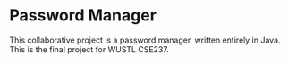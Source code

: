 # Password Manager
This collaborative project is a password manager, written entirely in Java. This is the final project for WUSTL CSE237.
